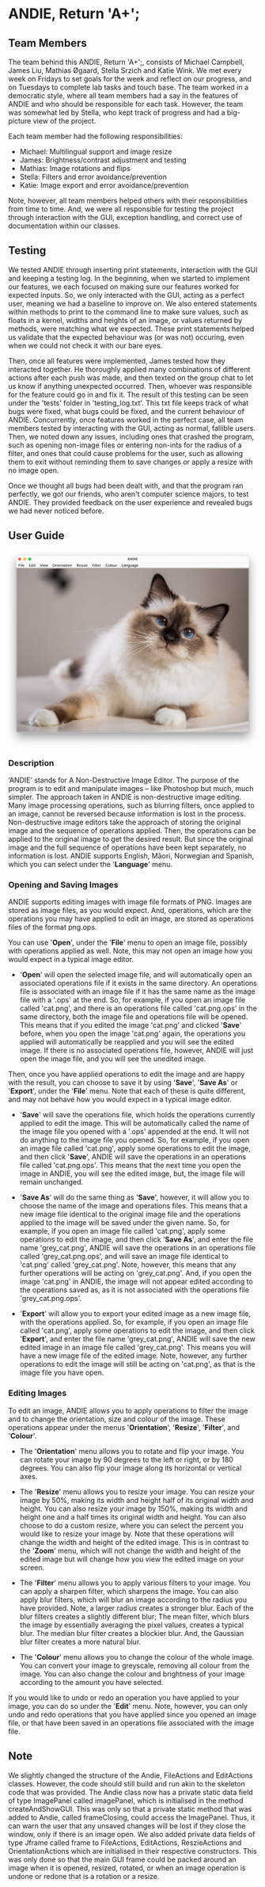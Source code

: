 # ANDIE, Return 'A+';

## Team Members

The team behind this ANDIE, Return 'A+';, consists of Michael Campbell, James Liu, Mathias Øgaard, Stella Srzich and Katie Wink. We met every week on Fridays to set goals for the week and reflect on our progress, and on Tuesdays to complete lab tasks and touch base. The team worked in a democratic style, where all team members had a say in the features of ANDIE and who should be responsible for each task. However, the team was somewhat led by Stella, who kept track of progress and had a big-picture view of the project. 

Each team member had the following responsibilities:
- Michael: Multilingual support and image resize
- James: Brightness/contrast adjustment and testing
- Mathias: Image rotations and flips
- Stella: Filters and error avoidance/prevention
- Katie: Image export and error avoidance/prevention

Note, however, all team members helped others with their responsibilities from time to time. And, we were all responsible for testing the project through interaction with the GUI, exception handling, and correct use of documentation within our classes.


## Testing

We tested ANDIE through inserting print statements, interaction with the GUI and keeping a testing log. In the beginning, when we started to implement our features, we each focused on making sure our features worked for expected inputs. So, we only interacted with the GUI, acting as a perfect user, meaning we had a baseline to improve on. We also entered statements within methods to print to the command line to make sure values, such as floats in a kernel, widths and heights of an image, or values returned by methods, were matching what we expected. These print statements helped us validate that the expected behaviour was (or was not) occuring, even when we could not check it with our bare eyes.

Then, once all features were implemented, James tested how they interacted together. He thoroughly applied many combinations of different actions after each push was made, and then texted on the group chat to let us know if anything unexpected occurred. Then, whoever was responsible for the feature could go in and fix it. The result of this testing can be seen under the 'tests' folder in 'testing_log.txt'. This txt file keeps track of what bugs were fixed, what bugs could be fixed, and the current behaviour of ANDIE. Concurrently, once features worked in the perfect case, all team members tested by interacting with the GUI, acting as normal, fallible users. Then, we noted down any issues, including ones that crashed the program, such as opening non-image files or entering non-ints for the radius of a filter, and ones that could cause problems for the user, such as allowing them to exit without reminding them to save changes or apply a resize with no image open.

Once we thought all bugs had been dealt with, and that the program ran perfectly, we got our friends, who aren't computer science majors, to test ANDIE. They provided feedback on the user experience and revealed bugs we had never noticed before. 


## User Guide

!["ANDIE Application"](/pictures/ANDIE_GUI.png)

### Description
‘ANDIE’ stands for A Non-Destructive Image Editor. The purpose of the program is to edit and manipulate images – like Photoshop but much, much simpler. The approach taken in ANDIE is non-destructive image editing. Many image processing operations, such as blurring filters, once applied to an image, cannot be reversed because information is lost in the process. Non-destructive image editors take the approach of storing the original image and the sequence of operations applied. Then, the operations can be applied to the original image to get the desired result. But since the original image and the full sequence of operations have been kept separately, no information is lost. ANDIE supports English, Māori, Norwegian and Spanish, which you can select under the '**Language**' menu.

### Opening and Saving Images
ANDIE supports editing images with image file formats of PNG. Images are stored as image files, as you would expect. And, operations, which are the operations you may have applied to edit an image, are stored as operations files of the format png.ops.

You can use '**Open**', under the '**File**' menu to open an image file, possibly with operations applied as well. Note, this may not open an image how you would expect in a typical image editor.

- '**Open**' will open the selected image file, and will automatically open an associated operations file if it exists in the same directory. An operations file is associated with an image file if it has the same name as the image file with a '.ops' at the end. So, for example, if you open an image file called 'cat.png', and there is an operations file called 'cat.png.ops' in the same directory, both the image file and operations file will be opened. This means that if you edited the image 'cat.png' and clicked '**Save**' before, when you open the image 'cat.png' again, the operations you applied will automatically be reapplied and you will see the edited image. If there is no associated operations file, however, ANDIE will just open the image file, and you will see the unedited image.

Then, once you have applied operations to edit the image and are happy with the result, you can choose to save it by using '**Save**', '**Save As**' or '**Export**', under the '**File**' menu. Note that each of these is quite different, and may not behave how you would expect in a typical image editor.

- '**Save**' will save the operations file, which holds the operations currently applied to edit the image. This will be automatically called the name of the image file you opened with a '.ops' appended at the end. It will not do anything to the image file you opened. So, for example, if you open an image file called 'cat.png', apply some operations to edit the image, and then click '**Save**', ANDIE will save the operations in an operations file called 'cat.png.ops'. This means that the next time you open the image in ANDIE, you will see the edited image, but, the image file will remain unchanged.

- '**Save As**' will do the same thing as '**Save**', however, it will allow you to choose the name of the image and operations files. This means that a new image file identical to the original image file and the operations applied to the image will be saved under the given name. So, for example, if you open an image file called 'cat.png', apply some operations to edit the image, and then click '**Save As**', and enter the file name 'grey_cat.png', ANDIE will save the operations in an operations file called 'grey_cat.png.ops', and will save an image file identical to 'cat.png' called 'grey_cat.png'. Note, however, this means that any further operations will be acting on 'grey_cat.png'. And, if you open the image 'cat.png' in ANDIE, the image will not appear edited according to the operations saved as, as it is not associated with the operations file 'grey_cat.png.ops'.

- '**Export**' will allow you to export your edited image as a new image file, with the operations applied. So, for example, if you open an image file called 'cat.png', apply some operations to edit the image, and then click '**Export**', and enter the file name 'grey_cat.png', ANDIE will save the new edited image in an image file called 'grey_cat.png'. This means you will have a new image file of the edited image. Note, however, any further operations to edit the image will still be acting on 'cat.png', as that is the image file you have open.

### Editing Images
To edit an image, ANDIE allows you to apply operations to filter the image and to change the orientation, size and colour of the image. These operations appear under the menus '**Orientation**', '**Resize**', '**Filter**', and '**Colour**'.

- The '**Orientation**' menu allows you to rotate and flip your image. You can rotate your image by 90 degrees to the left or right, or by 180 degrees. You can also flip your image along its horizontal or vertical axes. 

- The '**Resize**' menu allows you to resize your image.  You can resize your image by 50%, making its width and height half of its original width and height. You can also resize your image by 150%, making its width and height one and a half times its original width and height. You can also choose to do a custom resize, where you can select the percent you would like to resize your image by. Note that these operations will change the width and height of the edited image. This is in contrast to the '**Zoom**' menu, which will not change the width and height of the edited image but will change how you view the edited image on your screen.

- The '**Filter**' menu allows you to apply various filters to your image. You can apply a sharpen filter, which sharpens the image. You can also apply blur filters, which will blur an image according to the radius you have provided. Note, a larger radius creates a stronger blur. Each of the blur filters creates a slightly different blur; The mean filter, which blurs the image by essentially averaging the pixel values, creates a typical blur. The median blur filter creates a blockier blur. And, the Gaussian blur filter creates a more natural blur.

- The '**Colour**' menu allows you to change the colour of the whole image. You can convert your image to greyscale, removing all colour from the image. You can also change the colour and brightness of your image according to the amount you have selected.

If you would like to undo or redo an operation you have applied to your image, you can do so under the '**Edit**' menu. Note, however, you can only undo and redo operations that you have applied since you opened an image file, or that have been saved in an operations file associated with the image file.


## Note

We slightly changed the structure of the Andie, FileActions and EditActions classes. However, the code should still build and run akin to the skeleton code that was provided. The Andie class now has a private static data field of type ImagePanel called imagePanel, which is initialised in the method createAndShowGUI. This was only so that a private static method that was added to Andie, called frameClosing, could access the ImagePanel. Thus, it can warn the user that any unsaved changes will be lost if they close the window, only if there is an image open. We also added private data fields of type Jframe called frame to FileActions, EditActions, ReszieActions and OrientationActions which are initialised in their respective constructors. This was only done so that the main GUI frame could be packed around an image when it is opened, resized, rotated, or when an image operation is undone or redone that is a rotation or a resize.
